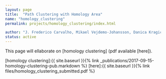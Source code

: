 ```yaml
---
layout: page
title:  "Path Clustering with Homology Area"
name: "homology_clustering"
permalink: projects/homology_clustering/index.html

author: "J. Frederico Carvalho, Mikael Vejdemo-Johansson, Danica Kragic, Florian T. Pokorny"
status: active
---
```


This page will ellaborate on [homology clustering]  (pdf available [here]).

[homology clustering]:{{ site.baseurl }}{% link _publications/2017-09-15-homology-clustering-pub.markdown %}
[here]:{{ site.baseurl }}{% link files/homology_clustering_submitted.pdf %}

